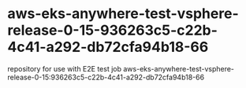 # aws-eks-anywhere-test-vsphere-release-0-15-936263c5-c22b-4c41-a292-db72cfa94b18-66
repository for use with E2E test job aws-eks-anywhere-test-vsphere-release-0-15:936263c5-c22b-4c41-a292-db72cfa94b18-66

